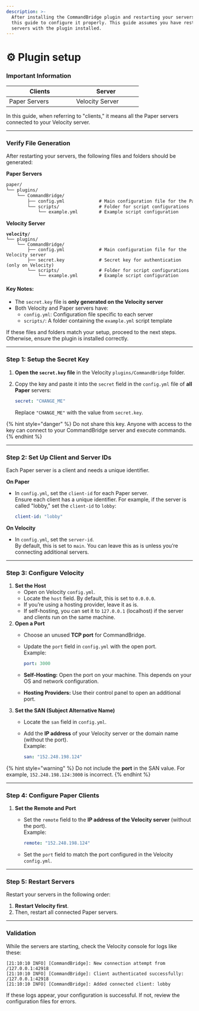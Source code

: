 ```yaml
---
description: >-
  After installing the CommandBridge plugin and restarting your servers, follow
  this guide to configure it properly. This guide assumes you have restarted all
  servers with the plugin installed.
---
```


# ⚙️ Plugin setup

### **Important Information**

<table><thead><tr><th width="165">Clients</th><th width="161">Server</th></tr></thead><tbody><tr><td>Paper Servers</td><td>Velocity Server</td></tr></tbody></table>

In this guide, when referring to "clients," it means all the Paper servers connected to your Velocity server.

***

### **Verify File Generation**

After restarting your servers, the following files and folders should be generated:

**Paper Servers**

```markdown
paper/
└── plugins/
    └── CommandBridge/
        ├── config.yml             # Main configuration file for the Paper server
        └── scripts/               # Folder for script configurations
            └── example.yml        # Example script configuration
```

**Velocity Server**

<pre class="language-markdown"><code class="lang-markdown"><strong>velocity/
</strong>└── plugins/
    └── CommandBridge/
        ├── config.yml             # Main configuration file for the Velocity server
        ├── secret.key             # Secret key for authentication (only on Velocity)
        └── scripts/               # Folder for script configurations
            └── example.yml        # Example script configuration
</code></pre>

#### Key Notes:

* The `secret.key` file is **only generated on the Velocity server**
* Both Velocity and Paper servers have:
  * `config.yml`: Configuration file specific to each server
  * `scripts/`: A folder containing the `example.yml` script template

If these files and folders match your setup, proceed to the next steps. Otherwise, ensure the plugin is installed correctly.

***

### **Step 1: Setup the Secret Key**

1. **Open the `secret.key` file** in the Velocity `plugins/CommandBridge` folder.
2.  Copy the key and paste it into the `secret` field in the `config.yml` file of **all Paper** servers:

    ```yaml
    secret: "CHANGE_ME"
    ```

    Replace `"CHANGE_ME"` with the value from `secret.key`.

{% hint style="danger" %}
Do not share this key. Anyone with access to the key can connect to your CommandBridge server and execute commands.
{% endhint %}

***

### **Step 2: Set Up Client and Server IDs**

Each Paper server is a client and needs a unique identifier.

**On Paper**

*   In `config.yml`, set the `client-id` for each Paper server.\
    Ensure each client has a unique identifier. For example, if the server is called "lobby," set the `client-id` to `lobby`:

    ```yaml
    client-id: "lobby"
    ```

**On Velocity**

* In `config.yml`, set the `server-id`.\
  By default, this is set to `main`. You can leave this as is unless you’re connecting additional servers.

***

### **Step 3: Configure Velocity**

1. **Set the Host**
   * Open on Velocity `config.yml`.
   * Locate the `host` field. By default, this is set to `0.0.0.0`.
   * If you’re using a hosting provider, leave it as is.
   * If self-hosting, you can set it to `127.0.0.1` (localhost) if the server and clients run on the same machine.
2. **Open a Port**
   * Choose an unused **TCP port** for CommandBridge.
   *   Update the `port` field in `config.yml` with the open port.\
       Example:

       ```yaml
       port: 3000
       ```
   * **Self-Hosting:** Open the port on your machine. This depends on your OS and network configuration.
   * **Hosting Providers:** Use their control panel to open an additional port.
3. **Set the SAN (Subject Alternative Name)**
   * Locate the `san` field in `config.yml`.
   *   Add the **IP address** of your Velocity server or the domain name (without the port).\
       Example:

       ```yaml
       san: "152.248.198.124"
       ```

{% hint style="warning" %}
Do not include the **port** in the SAN value. For example, `152.248.198.124:3000` is incorrect.
{% endhint %}

***

### **Step 4: Configure Paper Clients**

1. **Set the Remote and Port**
   *   Set the `remote` field to the **IP address of the Velocity server** (without the port).\
       Example:

       ```yaml
       remote: "152.248.198.124"
       ```
   * Set the `port` field to match the port configured in the Velocity `config.yml`.

***

### **Step 5: Restart Servers**

Restart your servers in the following order:

1. **Restart Velocity first**.
2. Then, restart all connected Paper servers.

***

### **Validation**

While the servers are starting, check the Velocity console for logs like these:

```
[21:10:10 INFO] [CommandBridge]: New connection attempt from /127.0.0.1:42918
[21:10:10 INFO] [CommandBridge]: Client authenticated successfully: /127.0.0.1:42918
[21:10:10 INFO] [CommandBridge]: Added connected client: lobby
```

If these logs appear, your configuration is successful. If not, review the configuration files for errors.
